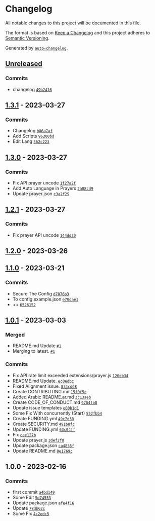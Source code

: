 # Changelog

All notable changes to this project will be documented in this file.

The format is based on [Keep a Changelog](https://keepachangelog.com/en/1.0.0/)
and this project adheres to [Semantic Versioning](https://semver.org/spec/v2.0.0.html).

Generated by [`auto-changelog`](https://github.com/CookPete/auto-changelog).

## [Unreleased](https://github.com/4i8/quranbot/compare/1.3.1...HEAD)

### Commits

- changelog [`49b2416`](https://github.com/4i8/quranbot/commit/49b241625f3844fa3c770bf06723a8c4a0f26a17)

## [1.3.1](https://github.com/4i8/quranbot/compare/1.3.0...1.3.1) - 2023-03-27

### Commits

- Changelog [`b86a7af`](https://github.com/4i8/quranbot/commit/b86a7af7e9bf69513e4928025f12f8c093297d8e)
- Add Scripts [`96200bd`](https://github.com/4i8/quranbot/commit/96200bdc3764f119cc30807dcaf7ad2bdb49eeca)
- Edit Lang [`562c223`](https://github.com/4i8/quranbot/commit/562c223be37b794af8d5c7ceab8b919aef154ee8)

## [1.3.0](https://github.com/4i8/quranbot/compare/1.2.1...1.3.0) - 2023-03-27

### Commits

- Fix API prayer uncode [`1f27a2f`](https://github.com/4i8/quranbot/commit/1f27a2f43157c07ddc3697a1151ac13d4c13b76b)
- Add Auto Language in Prayers [`2a88cd9`](https://github.com/4i8/quranbot/commit/2a88cd986f6e82dc9e5463ccc3039773a4c71377)
- Update prayer.json [`c3a2f29`](https://github.com/4i8/quranbot/commit/c3a2f29322743e80d30e02d811daac58c31c9f1e)

## [1.2.1](https://github.com/4i8/quranbot/compare/1.2.0...1.2.1) - 2023-03-27

### Commits

- Fix prayer API uncode [`144dd20`](https://github.com/4i8/quranbot/commit/144dd202ae41af238506c92133a5df38ec47d488)

## [1.2.0](https://github.com/4i8/quranbot/compare/1.1.0...1.2.0) - 2023-03-26

## [1.1.0](https://github.com/4i8/quranbot/compare/1.0.1...1.1.0) - 2023-03-21

### Commits

- Secure The Config [`d7876b3`](https://github.com/4i8/quranbot/commit/d7876b37c520c4326b3796a70ad0d18c430bfd3c)
- To config.example.json [`e70dae1`](https://github.com/4i8/quranbot/commit/e70dae12c6810b37741ec262b41f5194a68ccb32)
- ++ [`6526152`](https://github.com/4i8/quranbot/commit/652615217f1bdc396c242a16d94ea19ddeefd415)

## [1.0.1](https://github.com/4i8/quranbot/compare/1.0.0...1.0.1) - 2023-03-03

### Merged

- README.md Update [`#1`](https://github.com/4i8/quranbot/pull/1)
- Merging to latest. [`#1`](https://github.com/4i8/quranbot/pull/1)

### Commits

- Fix API rate limit exceeded extensions/prayer.js [`120eb34`](https://github.com/4i8/quranbot/commit/120eb346957ad64ed2015dc530b67f092c34cc8e)
- README.md Update. [`ec0edbc`](https://github.com/4i8/quranbot/commit/ec0edbc092f1138fcfd7fd10159365fff4d7fc76)
- Fixed Alignment issue. [`834cd68`](https://github.com/4i8/quranbot/commit/834cd68a064036a9b9d258a0aa93000ada38de2e)
- Create CONTRIBUTING.md [`15f0f5c`](https://github.com/4i8/quranbot/commit/15f0f5cc790f77db01a977e912484bca97141a7d)
- Added Arabic README.ar.md [`3c13aeb`](https://github.com/4i8/quranbot/commit/3c13aebbf4ee45e8cd8701149351203ba09c729a)
- Create CODE_OF_CONDUCT.md [`9704fb8`](https://github.com/4i8/quranbot/commit/9704fb83511e388d7ff16c334d155fe894aad934)
- Update issue templates [`e00b1d1`](https://github.com/4i8/quranbot/commit/e00b1d1aebd18e79a49559af6af9888e043e4ef8)
- Some Fix With concurrently (Start) [`552fbb4`](https://github.com/4i8/quranbot/commit/552fbb47374aec81af8cab68116a47a9c4d9b194)
- Create FUNDING.yml [`49c7d58`](https://github.com/4i8/quranbot/commit/49c7d5818971545d4b5231ecc00f420b31d47e76)
- Create SECURITY.md [`491b8fc`](https://github.com/4i8/quranbot/commit/491b8fcfbbdc2a63255c7059c9165622d36d06ce)
- Update FUNDING.yml [`63c04ff`](https://github.com/4i8/quranbot/commit/63c04ffaac9088d0f8042ea28124232e9d5639c3)
- Fix [`cee127b`](https://github.com/4i8/quranbot/commit/cee127b8268049e36ff7e3f647cf9c4d0d3686af)
- Update prayer.js [`3def2f0`](https://github.com/4i8/quranbot/commit/3def2f05fd906cee9fd13d0316e22e1ba769e4ea)
- Update package.json [`ca4855f`](https://github.com/4i8/quranbot/commit/ca4855fe56e366291491bc04e8d1ac2f0a5e49c8)
- Update README.md [`8e1769c`](https://github.com/4i8/quranbot/commit/8e1769c8101a03b063f0f7f87df0ba533a492fc2)

## 1.0.0 - 2023-02-16

### Commits

- first commit [`a4bd149`](https://github.com/4i8/quranbot/commit/a4bd1498c74095a4bad8d3f94ff6fa2d886fc9c8)
- Some Edit [`5d74553`](https://github.com/4i8/quranbot/commit/5d745531daa54537474f34bc13503385e1216c58)
- Update package.json [`afe4f16`](https://github.com/4i8/quranbot/commit/afe4f164da6840938f3fc70a8169e976ba04f47b)
- Update [`78db62c`](https://github.com/4i8/quranbot/commit/78db62c55932d816a824454039f60b4b27b45b9b)
- Some Fix [`4c2edc5`](https://github.com/4i8/quranbot/commit/4c2edc5d422ab5c6e5cf283db40e758916d7d5f8)
